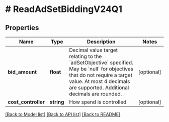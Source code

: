# # ReadAdSetBiddingV24Q1

## Properties

Name | Type | Description | Notes
------------ | ------------- | ------------- | -------------
**bid_amount** | **float** | Decimal value target relating to the &#x60;adSetObjective&#x60; specified. May be &#x60;null&#x60; for objectives that do not require a target value. At most 4 decimals are supported. Additional decimals are rounded. | [optional]
**cost_controller** | **string** | How spend is controlled | [optional]

[[Back to Model list]](../../README.md#models) [[Back to API list]](../../README.md#endpoints) [[Back to README]](../../README.md)
